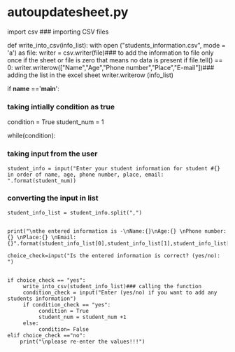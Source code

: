 # autoupdatesheet.py
import csv ### importing CSV files

def write_into_csv(info_list):
    with open ("students_information.csv", mode = 'a') as file:
        writer = csv.writer(file)### to add the information to file only once if the sheet or file is zero that means no data is present
        if file.tell() == 0:
            writer.writerow(["Name","Age","Phone number","Place","E-mail"])### adding the list in the excel sheet 
        writer.writerow (info_list)


if __name__ =='__main__':
 ### taking intially condition as true
 condition = True
 student_num = 1



 while(condition):


### taking input from the user 
    student_info = input("Enter your student information for student #{} in order of name, age, phone number, place, email: ".format(student_num))
  


### converting the input in list  
    student_info_list = student_info.split(",")
 

    print("\nthe entered information is -\nName:{}\nAge:{} \nPhone number:{} \nPlace:{} \nEmail:{}".format(student_info_list[0],student_info_list[1],student_info_list[2],student_info_list[3],student_info_list[4]))

    choice_check=input("Is the entered information is correct? (yes/no): ")


    if choice_check == "yes":
         write_into_csv(student_info_list)### calling the function
         condition_check = input("Enter (yes/no) if you want to add any students information")
         if condition_check == "yes":
              condition = True
              student_num = student_num +1
         else:
              condition= False
    elif choice_check =="no":
        print("\nplease re-enter the values!!!")

